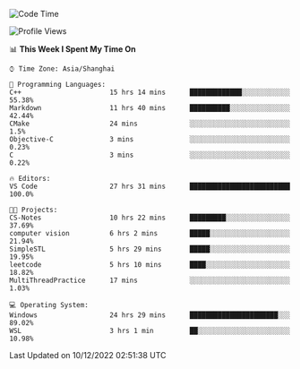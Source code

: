 <!--START_SECTION:waka-->
![Code Time](http://img.shields.io/badge/Code%20Time-439%20hrs%2039%20mins-blue)

![Profile Views](http://img.shields.io/badge/Profile%20Views-3-blue)

📊 **This Week I Spent My Time On** 

```text
⌚︎ Time Zone: Asia/Shanghai

💬 Programming Languages: 
C++                      15 hrs 14 mins      █████████████░░░░░░░░░░░░   55.38% 
Markdown                 11 hrs 40 mins      ██████████░░░░░░░░░░░░░░░   42.44% 
CMake                    24 mins             ░░░░░░░░░░░░░░░░░░░░░░░░░   1.5% 
Objective-C              3 mins              ░░░░░░░░░░░░░░░░░░░░░░░░░   0.23% 
C                        3 mins              ░░░░░░░░░░░░░░░░░░░░░░░░░   0.22%

🔥 Editors: 
VS Code                  27 hrs 31 mins      █████████████████████████   100.0%

🐱‍💻 Projects: 
CS-Notes                 10 hrs 22 mins      █████████░░░░░░░░░░░░░░░░   37.69% 
computer vision          6 hrs 2 mins        █████░░░░░░░░░░░░░░░░░░░░   21.94% 
SimpleSTL                5 hrs 29 mins       █████░░░░░░░░░░░░░░░░░░░░   19.95% 
leetcode                 5 hrs 10 mins       ████░░░░░░░░░░░░░░░░░░░░░   18.82% 
MultiThreadPractice      17 mins             ░░░░░░░░░░░░░░░░░░░░░░░░░   1.03%

💻 Operating System: 
Windows                  24 hrs 29 mins      ██████████████████████░░░   89.02% 
WSL                      3 hrs 1 min         ██░░░░░░░░░░░░░░░░░░░░░░░   10.98%

```


 Last Updated on 10/12/2022 02:51:38 UTC
<!--END_SECTION:waka-->